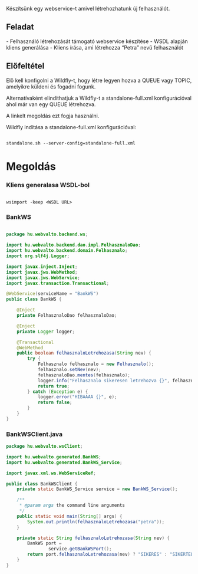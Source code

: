 Készítsünk egy webservice-t amivel létrehozhatunk új felhasználót.

<h2>Feladat</h2>
- Felhasználó létrehozását támogató webservice készítése
- WSDL alapján kliens generálása
- Kliens írása, ami létrehozza “Petra” nevű felhasználót



<h2>Előfeltétel</h2>

Elő kell konfigolni a Wildfly-t, hogy létre legyen hozva a QUEUE vagy TOPIC, amelyikre küldeni és fogadni fogunk.

Alternatívaként elindíthatjuk a Wildfly-t a standalone-full.xml konfigurációval ahol már van egy QUEUE létrehozva.

A linkelt megoldás ezt fogja használni.

Wildfly indítása a standalone-full.xml konfigurációval:

```

standalone.sh --server-config=standalone-full.xml

```


<h1>Megoldás</h1>

<h3>Kliens generalasa WSDL-bol</h3>

``` 

wsimport -keep <WSDL URL>

```

<h3>BankWS</h3>

```java

package hu.webvalto.backend.ws;

import hu.webvalto.backend.dao.impl.FelhasznaloDao;
import hu.webvalto.backend.domain.Felhasznalo;
import org.slf4j.Logger;

import javax.inject.Inject;
import javax.jws.WebMethod;
import javax.jws.WebService;
import javax.transaction.Transactional;

@WebService(serviceName = "BankWS")
public class BankWS {

    @Inject
    private FelhasznaloDao felhasznaloDao;

    @Inject
    private Logger logger;

    @Transactional
    @WebMethod
    public boolean felhasznaloLetrehozasa(String nev) {
        try {
            Felhasznalo felhasznalo = new Felhasznalo();
            felhasznalo.setNev(nev);
            felhasznaloDao.mentes(felhasznalo);
            logger.info("Felhasznalo sikeresen letrehozva {}", felhasznalo.getNev());
            return true;
        } catch (Exception e) {
            logger.error("HIBAAAA {}", e);
            return false;
        }
    }
}

```

<h3>BankWSClient.java</h3>

```java
package hu.webvalto.wsClient;

import hu.webvalto.generated.BankWS;
import hu.webvalto.generated.BankWS_Service;

import javax.xml.ws.WebServiceRef;

public class BankWSClient {
    private static BankWS_Service service = new BankWS_Service();

    /**
     * @param args the command line arguments
     */
    public static void main(String[] args) {
        System.out.println(felhasznaloLetrehozasa("petra"));
    }

    private static String felhasznaloLetrehozasa(String nev) {
        BankWS port =
                service.getBankWSPort();
        return port.felhasznaloLetrehozasa(nev) ? "SIKERES" : "SIKERTELEN";
    }
}
```
